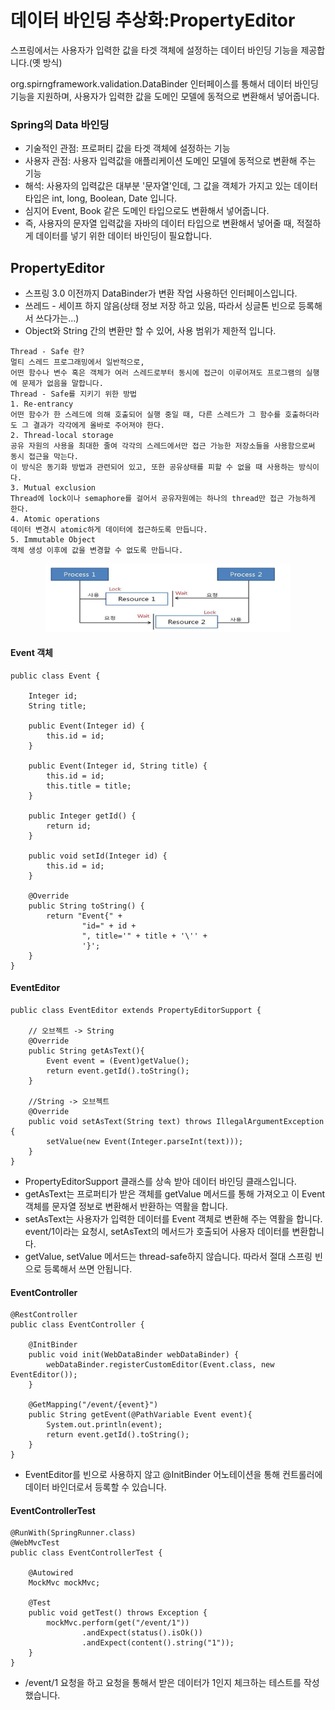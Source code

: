 # 데이터 바인딩 추상화:PropertyEditor

스프링에서는 사용자가 입력한 값을 타겟 객체에 설정하는 데이터 바인딩 기능을 제공합니다.(옛 방식)

org.spirngframework.validation.DataBinder 인터페이스를 통해서 데이터 바인딩 기능을 지원하며, 사용자가 입력한 값을 도메인 모델에 동적으로 변환해서 넣어줍니다.

### Spring의 Data 바인딩

- 기술적인 관점: 프로퍼티 값을 타겟 객체에 설정하는 기능
- 사용자 관점: 사용자 입력값을 애플리케이션 도메인 모델에 동적으로 변환해 주는 기능
- 해석: 사용자의 입력값은 대부분 '문자열'인데, 그 값을 객체가 가지고 있는 데이터 타입은 int, long, Boolean, Date 입니다.
- 심지어 Event, Book 같은 도메인 타입으로도 변환해서 넣어줍니다.
- 즉, 사용자의 문자열 입력값을 자바의 데이터 타입으로 변환해서 넣어줄 때, 적절하게 데이터를 넣기 위한 데이터 바인딩이 필요합니다.

## PropertyEditor

- 스프링 3.0 이전까지 DataBinder가 변환 작업 사용하던 인터페이스입니다.
- 쓰레드 - 세이프 하지 않음(상태 정보 저장 하고 있음, 따라서 싱글톤 빈으로 등록해서 쓰다가는...)
- Object와 String 간의 변환만 할 수 있어, 사용 범위가 제한적 입니다.

```
Thread - Safe 란?
멀티 스레드 프로그래밍에서 일반적으로, 
어떤 함수나 변수 혹은 객체가 여러 스레드로부터 동시에 접근이 이루어져도 프로그램의 실행에 문제가 없음을 말합니다.
Thread - Safe를 지키기 위한 방법
1. Re-entrancy
어떤 함수가 한 스레드에 의해 호출되어 실행 중일 때, 다른 스레드가 그 함수를 호출하더라도 그 결과가 각각에게 올바로 주어져야 한다.
2. Thread-local storage
공유 자원의 사용을 최대한 줄여 각각의 스레드에서만 접근 가능한 저장소들을 사용함으로써 동시 접근을 막는다.
이 방식은 동기화 방법과 관련되어 있고, 또한 공유상태를 피할 수 없을 때 사용하는 방식이다.
3. Mutual exclusion
Thread에 lock이나 semaphore를 걸어서 공유자원에는 하나의 thread만 접근 가능하게 한다.
4. Atomic operations
데이터 변경시 atomic하게 데이터에 접근하도록 만듭니다.
5. Immutable Object
객체 생성 이후에 값을 변경할 수 없도록 만듭니다.

```

<center><img src="../Image/thread-safe.PNG" style="zoom:80%;" /></center>

#### Event 객체

```
public class Event {

    Integer id;
    String title;

    public Event(Integer id) {
        this.id = id;
    }

    public Event(Integer id, String title) {
        this.id = id;
        this.title = title;
    }

    public Integer getId() {
        return id;
    }

    public void setId(Integer id) {
        this.id = id;
    }

    @Override
    public String toString() {
        return "Event{" +
                "id=" + id +
                ", title='" + title + '\'' +
                '}';
    }
}
```

#### EventEditor

```
public class EventEditor extends PropertyEditorSupport {

    // 오브젝트 -> String
    @Override
    public String getAsText(){
        Event event = (Event)getValue();
        return event.getId().toString();
    }

    //String -> 오브젝트
    @Override
    public void setAsText(String text) throws IllegalArgumentException {
        setValue(new Event(Integer.parseInt(text)));
    }
}
```

- PropertyEditorSupport 클래스를 상속 받아 데이터 바인딩 클래스입니다.
- getAsText는 프로퍼티가 받은 객체를 getValue 메서드를 통해 가져오고 이 Event 객체를 문자열 정보로 변환해서 반환하는 역활을 합니다.
- setAsText는 사용자가 입력한 데이터를 Event 객체로 변환해 주는 역활을 합니다. event/1이라는 요청시, setAsText의 메서드가 호출되어 사용자 데이터를 변환합니다.
- getValue, setValue 메서드는 thread-safe하지 않습니다. 따라서 절대 스프링 빈으로 등록해서 쓰면 안됩니다.

#### EventController

```
@RestController
public class EventController {

    @InitBinder
    public void init(WebDataBinder webDataBinder) {
        webDataBinder.registerCustomEditor(Event.class, new EventEditor());
    }

    @GetMapping("/event/{event}")
    public String getEvent(@PathVariable Event event){
        System.out.println(event);
        return event.getId().toString();
    }
}
```

- EventEditor를 빈으로 사용하지 않고 @InitBinder 어노테이션을 통해 컨트롤러에 데이터 바인더로서 등록할 수 있습니다.

#### EventControllerTest

```
@RunWith(SpringRunner.class)
@WebMvcTest
public class EventControllerTest {

    @Autowired
    MockMvc mockMvc;

    @Test
    public void getTest() throws Exception {
        mockMvc.perform(get("/event/1"))
                .andExpect(status().isOk())
                .andExpect(content().string("1"));
    }
}
```

- /event/1 요청을 하고 요청을 통해서 받은 데이터가 1인지 체크하는 테스트를 작성했습니다.
